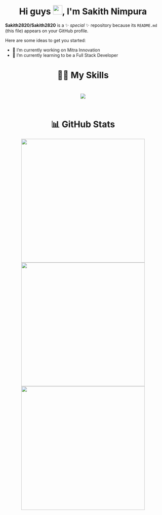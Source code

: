 

<h1 align="center">Hi guys <img src="https://media.giphy.com/media/hvRJCLFzcasrR4ia7z/giphy.gif" width="30px"/>, I'm Sakith Nimpura</h1>


**Sakith2820/Sakith2820** is a ✨ _special_ ✨ repository because its `README.md` (this file) appears on your GitHub profile.<br>

Here are some ideas to get you started:

- 🔭 I’m currently working on Mitra Innovation
- 🌱 I’m currently learning to be a Full Stack Developer

<h1 align="center"> 🤹‍♂️ My Skills</h1>

<div  style="padding:10">
  <p align="center " >
  <a href="https://skillicons.dev">
    <img src="https://skillicons.dev/icons?i=github,git,java,kotlin,html,css,react,typescript,js,bootstrap,spring,python,androidstudio,vscode,idea,figma,windows,selenium,neon" align="center" />
  </a>
</p>
</div>

<h1 align="center"> 📊 GitHub Stats </h1>

<div align="center">
  <img src="https://github-readme-stats.vercel.app/api?username=Sakith2820&show_icons=true&theme=radical" width="400" />
  <img src="https://github-readme-streak-stats.herokuapp.com/?user=Sakith2820&theme=radical" width="400" />
  <img src="https://github-readme-stats.vercel.app/api/top-langs/?username=Sakith2820&layout=compact&theme=radical" width="400" />
</div>




  


